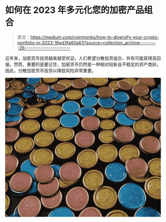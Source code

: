 # 如何在 2023 年多元化您的加密产品组合

> 原文：<https://medium.com/coinmonks/how-to-diversify-your-crypto-portfolio-in-2023-16ed3fa60a63?source=collection_archive---------26----------------------->

近年来，加密货币投资越来越受欢迎，人们希望分散投资组合，并有可能获得高回报。然而，重要的是要记住，加密货币仍然是一种相对较新且不稳定的资产类别，因此，分散加密货币投资以降低风险非常重要。

![](img/d331805be31b637dabfbdf87ca7bb70c.png)